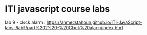 # ITI javascript course labs 


lab 9 - clock alarm :
https://ahmedstahoun.github.io/ITI-JavaScript-labs-/lab9/part%202%20-%20Clock%20alarm/index.html
